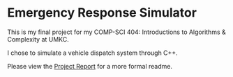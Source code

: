 # Emergency Response Simulator
This is my final project for my COMP-SCI 404: Introductions to Algorithms & Complexity at UMKC.

I chose to simulate a vehicle dispatch system through C++.

Please view the [Project Report](https://github.com/ZDGharst/EmergencyResponseSimulator/blob/master/docs/GharstZach_CS404_ProjectReport.pdf) for a more formal readme.